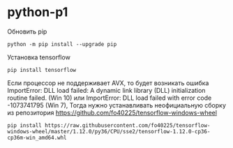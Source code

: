 # python-p1

Обновить pip

    python -m pip install --upgrade pip
    
Установка tensorflow
    
    pip install tensorflow

Если процессор не поддерживает AVX, то будет возникать ошибка
ImportError: DLL load failed: A dynamic link library (DLL) initialization routine failed. (Win 10) 
или ImportError: DLL load failed with error code -1073741795 (Win 7),
Тогда нужно устанавливать неофициальную сборку из репозитория
https://github.com/fo40225/tensorflow-windows-wheel

    pip install https://raw.githubusercontent.com/fo40225/tensorflow-windows-wheel/master/1.12.0/py36/CPU/sse2/tensorflow-1.12.0-cp36-cp36m-win_amd64.whl